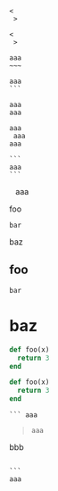 ```
<
 >
```

~~~
<
 >
~~~

```
aaa
~~~
```

````
aaa
```
``````

 ```
 aaa
aaa
```


   ```
   aaa
    aaa
  aaa
   ```

    ```
    aaa
    ```

``` ```
aaa

foo
```
bar
```
baz

foo
---
~~~
bar
~~~
# baz

```ruby
def foo(x)
  return 3
end
```

~~~~    ruby startline=3 $%@#$
def foo(x)
  return 3
end
~~~~~~~

```
``` aaa
```

> ```
> aaa

bbb

`````

```
aaa
